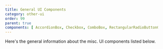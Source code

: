 ```yaml
---
title: General UI Components
category: other-ui
order: 99
parent: true
components: [ AccordionBox, Checkbox, ComboBox, RectangularRadioButtonGroup ]
---
```


Here's the general information about the misc. UI components listed below.